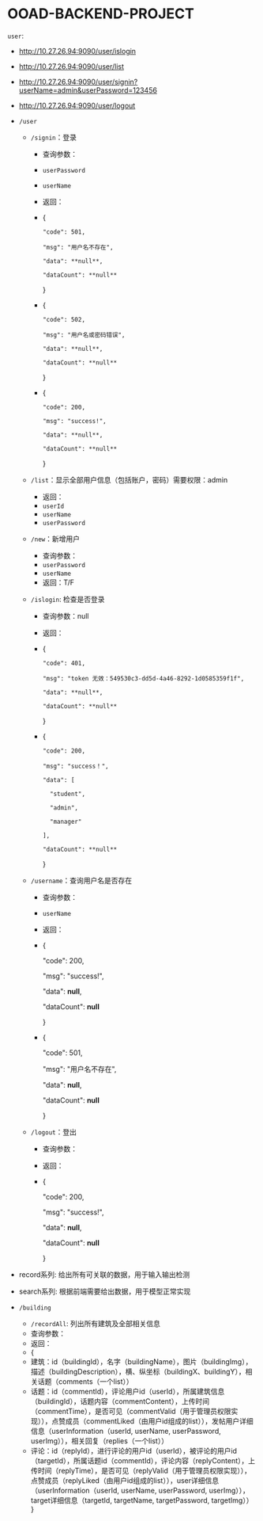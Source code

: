 # OOAD-BACKEND-PROJECT

`user`:

- http://10.27.26.94:9090/user/islogin
- http://10.27.26.94:9090/user/list
- http://10.27.26.94:9090/user/signin?userName=admin&userPassword=123456
- http://10.27.26.94:9090/user/logout

- `/user`

    - `/signin`：登录

        - 查询参数：

        - `userPassword`

        - `userName`

        - 返回：

        - {

              "code": 501,
            
              "msg": "用户名不存在",
            
              "data": **null**,
            
              "dataCount": **null**

            }

        - {

              "code": 502,
            
              "msg": "用户名或密码错误",
            
              "data": **null**,
            
              "dataCount": **null**

            }

        - {

              "code": 200,
              
              "msg": "success!",
              
              "data": **null**,
              
              "dataCount": **null**

            }

    - `/list`：显示全部用户信息（包括账户，密码）需要权限：admin
      
        - 返回：
        - `userId`
        - `userName`
        - `userPassword`
        
    - `/new`：新增用户
        - 查询参数：
        - `userPassword`
        - `userName`
        - 返回：T/F
        
    - `/islogin`: 检查是否登录
    
        - 查询参数：null
        - 返回：
        - {

              "code": 401,
                
              "msg": "token 无效：549530c3-dd5d-4a46-8292-1d0585359f1f",
                
              "data": **null**,
                
              "dataCount": **null**

            }

        - {

              "code": 200,
              
              "msg": "success！",
              
              "data": [
              
                "student",
              
                "admin",
              
                "manager"
              
              ],
              
              "dataCount": **null**
    
            }
        
    - `/username`：查询用户名是否存在
    
        - 查询参数：
        - `userName`
        - 返回：
        - {
    
            "code": 200,
    
            "msg": "success!",
    
            "data": **null**,
    
            "dataCount": **null**

          }
        - {
    
            "code": 501,
    
            "msg": "用户名不存在",
    
            "data": **null**,
    
            "dataCount": **null**
    
          }
        
    - `/logout`：登出
    
        - 查询参数：
    
        - 返回：
    
        - {
    
          "code": 200,
    
          "msg": "success!",
    
          "data": **null**,
    
          "dataCount": **null**
    
          }
- record系列: 给出所有可关联的数据，用于输入输出检测
- search系列: 根据前端需要给出数据，用于模型正常实现
- `/building`
    - `/recordAll`: 列出所有建筑及全部相关信息
    - 查询参数：
    - 返回：
    - {
    - 建筑：id（buildingId），名字（buildingName），图片（buildingImg），描述（buildingDescription），横、纵坐标（buildingX、buildingY），相关话题（comments（一个list））
    - 话题：id（commentId），评论用户id（userId），所属建筑信息（buildingId），话题内容（commentContent），上传时间（commentTime），是否可见（commentValid（用于管理员权限实现）），点赞成员（commentLiked（由用户id组成的list）），发帖用户详细信息（userInformation（userId, userName, userPassword, userImg）），相关回复（replies（一个list））
    - 评论：id（replyId），进行评论的用户id（userId），被评论的用户id（targetId），所属话题id（commentId），评论内容（replyContent），上传时间（replyTime），是否可见（replyValid（用于管理员权限实现）），点赞成员（replyLiked（由用户id组成的list）），user详细信息（userInformation（userId, userName, userPassword, userImg）），target详细信息（targetId, targetName, targetPassword, targetImg））
      }
